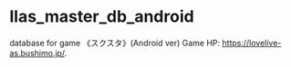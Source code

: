 # llas_master_db_android
database for game 《スクスタ》(Android ver) Game HP: https://lovelive-as.bushimo.jp/.
